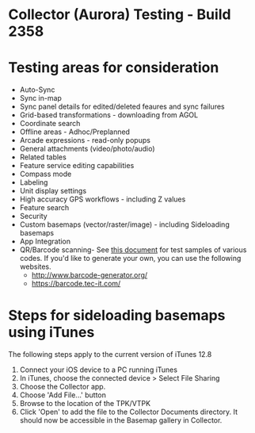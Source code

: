 # Collector (Aurora) Testing - Build 2358

# Testing areas for consideration
- Auto-Sync
- Sync in-map
- Sync panel details for edited/deleted feaures and sync failures
- Grid-based transformations - downloading from AGOL
- Coordinate search
- Offline areas - Adhoc/Preplanned
- Arcade expressions - read-only popups
- General attachments (video/photo/audio)
- Related tables
- Feature service editing capabilities 
- Compass mode
- Labeling
- Unit display settings
- High accuracy GPS workflows - including Z values 
- Feature search
- Security
- Custom basemaps (vector/raster/image) - including Sideloading basemaps
- App Integration
- QR/Barcode scanning- See [this document](https://esri.box.com/s/0h9ux1hu612z6muv4fwl5mwfqklh7l2q) for test samples of various codes. If you'd like to generate your own, you can use the following websites.
   - http://www.barcode-generator.org/
   - https://barcode.tec-it.com/

# Steps for sideloading basemaps using iTunes
The following steps apply to the current version of iTunes 12.8

1. Connect your iOS device to a PC running iTunes
2. In iTunes, choose the connected device > Select File Sharing
3. Choose the Collector app.
4. Choose 'Add File...' button
5. Browse to the location of the TPK/VTPK
6. Click 'Open' to add the file to the Collector Documents directory. It should now be accessible in the Basemap gallery in Collector. 
